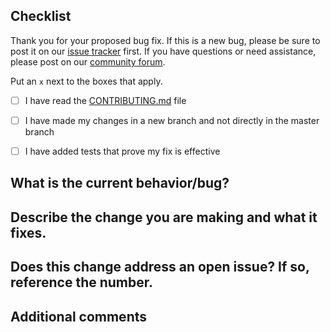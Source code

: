 ## Checklist 

Thank you for your proposed bug fix. If this is a new bug, please be sure to post it on our [issue tracker](https://github.com/thegetty/quire/issues/new?assignees=erin-cecele%2Cgeealbers&labels=bug&template=bug_report.yaml_) first. If you have questions or need assistance, please post on our [community forum](https://github.com/thegetty/quire/discussions). 

Put an `x` next to the boxes that apply.

- [ ] I have read the [CONTRIBUTING.md](https://github.com/thegetty/quire/blob/main/CONTRIBUTING.md) file

- [ ] I have made my changes in a new branch and not directly in the master branch

- [ ] I have added tests that prove my fix is effective

## What is the current behavior/bug?


## Describe the change you are making and what it fixes. 


## Does this change address an open issue? If so, reference the number. 


## Additional comments
